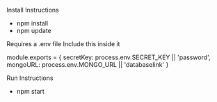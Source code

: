 Install Instructions

- npm install
- npm update

Requires a .env file
Include this inside it

module.exports = {
secretKey: process.env.SECRET_KEY || 'password',
mongoURL: process.env.MONGO_URL || 'databaselink'
}

Run Instructions

- npm start
